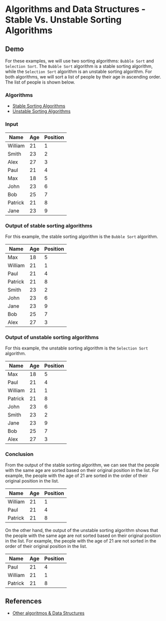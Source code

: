 # Algorithms and Data Structures - Stable Vs. Unstable Sorting Algorithms

## Demo

For these examples, we will use two sorting algorithms: `Bubble Sort` and `Selection Sort`. The `Bubble Sort` algorithm is a stable sorting algorithm, while the `Selection Sort` algorithm is an unstable sorting algorithm. For both algorithms, we will sort a list of people by their age in ascending order. The list of people is shown below.

### Algorithms

- [Stable Sorting Algorithms](./src/stable_sort_algo.py)
- [Unstable Sorting Algorithms](./src/unstable_sort_algo.py)


### Input

| Name     | Age | Position |
|----------|-----|----------|
| William  | 21  | 1        |
| Smith    | 23  | 2        |
| Alex     | 27  | 3        |
| Paul     | 21  | 4        |
| Max      | 18  | 5        |
| John     | 23  | 6        |
| Bob      | 25  | 7        |
| Patrick  | 21  | 8        |
| Jane     | 23  | 9        |


### Output of stable sorting algorithms
For this example, the stable sorting algorithm is the `Bubble Sort` algorithm.

| Name     | Age | Position |
|----------|-----|----------|
| Max      | 18  | 5        |
| William  | 21  | 1        |
| Paul     | 21  | 4        |
| Patrick  | 21  | 8        |
| Smith    | 23  | 2        |
| John     | 23  | 6        |
| Jane     | 23  | 9        |
| Bob      | 25  | 7        |
| Alex     | 27  | 3        |


### Output of unstable sorting algorithms
For this example, the unstable sorting algorithm is the `Selection Sort` algorithm.

| Name     | Age | Position |
|----------|-----|----------|
| Max      | 18  | 5        |
| Paul     | 21  | 4        |
| William  | 21  | 1        |
| Patrick  | 21  | 8        |
| John     | 23  | 6        |
| Smith    | 23  | 2        |
| Jane     | 23  | 9        |
| Bob      | 25  | 7        |
| Alex     | 27  | 3        |


### Conclusion

From the output of the stable sorting algorithm, we can see that the people with the same age are sorted based on their original position in the list. For example, the people with the age of 21 are sorted in the order of their original position in the list.

| Name     | Age | Position |
|----------|-----|----------|
| William  | 21  | 1        |
| Paul     | 21  | 4        |
| Patrick  | 21  | 8        |

On the other hand, the output of the unstable sorting algorithm shows that the people with the same age are not sorted based on their original position in the list. For example, the people with the age of 21 are not sorted in the order of their original position in the list.

| Name     | Age | Position |
|----------|-----|----------|
| Paul     | 21  | 4        |
| William  | 21  | 1        |
| Patrick  | 21  | 8        |



## References
- [Other algoritmos & Data Structures](https://github.com/NelsonBN/algorithms-data-structures)
